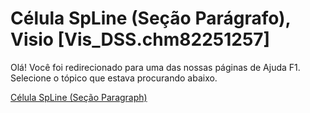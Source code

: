 
# Célula SpLine (Seção Parágrafo), Visio [Vis_DSS.chm82251257]

Olá! Você foi redirecionado para uma das nossas páginas de Ajuda F1. Selecione o tópico que estava procurando abaixo.

[Célula SpLine (Seção Paragraph)](http://msdn.microsoft.com/library/84f4e5f1-7c28-9e83-8644-28d117bb10a5%28Office.15%29.aspx)
